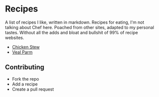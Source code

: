 # Recipes

A list of recipes I like, written in markdown.  Recipes for eating, I'm not
talking about Chef here. Poached from other sites, adapted to my personal
tastes.  Without all the adds and bloat and bullshit of 99% of recipe websites.

+ [Chicken Stew](chicken_stew/README.md)
+ [Veal Parm](veal_parm/README.md)

## Contributing

+ Fork the repo
+ Add a recipe
+ Create a pull request

